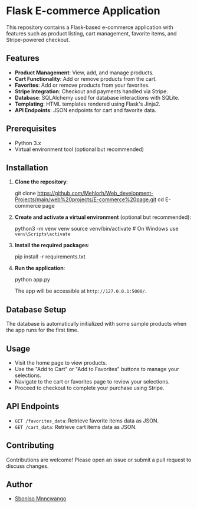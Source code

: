 # Flask E-commerce Application

This repository contains a Flask-based e-commerce application with features such as product listing, cart management, favorite items, and Stripe-powered checkout.

## Features

- **Product Management**: View, add, and manage products.
- **Cart Functionality**: Add or remove products from the cart.
- **Favorites**: Add or remove products from your favorites.
- **Stripe Integration**: Checkout and payments handled via Stripe.
- **Database**: SQLAlchemy used for database interactions with SQLite.
- **Templating**: HTML templates rendered using Flask's Jinja2.
- **API Endpoints**: JSON endpoints for cart and favorite data.

## Prerequisites

- Python 3.x
- Virtual environment tool (optional but recommended)

## Installation

1. **Clone the repository**:

   git clone https://github.com/Mehlorh/Web_development-Projects/main/web%20projects/E-commerce%20page.git
   cd E-commerce page
   

3. **Create and activate a virtual environment** (optional but recommended):

   python3 -m venv venv
   source venv/bin/activate  # On Windows use `venv\Scripts\activate`

4. **Install the required packages**:

   pip install -r requirements.txt

5. **Run the application**:

   python app.py   

   The app will be accessible at `http://127.0.0.1:5000/`.

## Database Setup

The database is automatically initialized with some sample products when the app runs for the first time.

## Usage

- Visit the home page to view products.
- Use the "Add to Cart" or "Add to Favorites" buttons to manage your selections.
- Navigate to the cart or favorites page to review your selections.
- Proceed to checkout to complete your purchase using Stripe.

## API Endpoints

- `GET /favorites_data`: Retrieve favorite items data as JSON.
- `GET /cart_data`: Retrieve cart items data as JSON.


## Contributing

Contributions are welcome! Please open an issue or submit a pull request to discuss changes.

## Author

- [Sboniso Mnncwango](https://github.com/Mehlorh)

